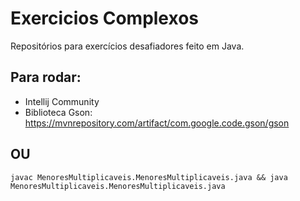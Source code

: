 # Exercicios Complexos
Repositórios para exercícios desafiadores feito em Java.

## Para rodar:
- Intellij Community
- Biblioteca Gson: https://mvnrepository.com/artifact/com.google.code.gson/gson

## OU
```
javac MenoresMultiplicaveis.MenoresMultiplicaveis.java && java MenoresMultiplicaveis.MenoresMultiplicaveis.java
```
